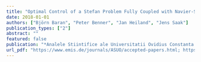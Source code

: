 ```yaml
---
title: "Optimal Control of a Stefan Problem Fully Coupled with Navier-Stokes-Equations and Mesh Movement"
date: 2018-01-01
authors: ["Björn Baran", "Peter Benner", "Jan Heiland", "Jens Saak"]
publication_types: ["2"]
abstract: ""
featured: false
publication: "*Analele Stiintifice ale Universitatii Ovidius Constanta - Seria Matematica*"
url_pdf: "https://www.emis.de/journals/ASUO/accepted-papers.html; https://www.degruyter.com/view/j/auom.2017.25.issue-2/issue-files/auom.2017.25.issue-2.xml"
---
```


